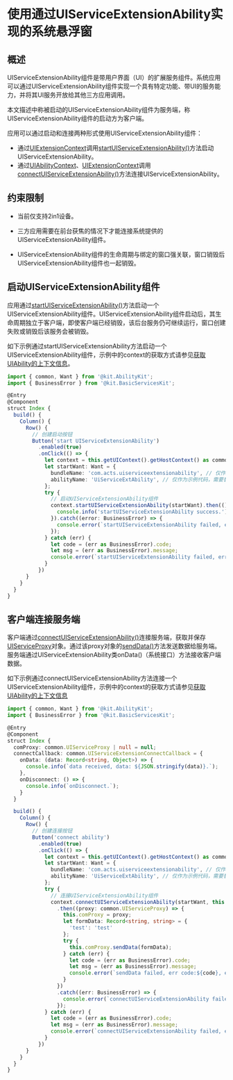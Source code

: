 # 使用通过UIServiceExtensionAbility实现的系统悬浮窗

<!--Kit: Ability Kit-->
<!--Subsystem: Ability-->
<!--Owner: @zhangyafei-echo-->
<!--Designer: @li-weifeng2-->
<!--Tester: @lixueqing513-->

## 概述

UIServiceExtensionAbility组件是带用户界面（UI）的扩展服务组件。系统应用可以通过UIServiceExtensionAbility组件实现一个具有特定功能、带UI的服务能力，并将其UI服务开放给其他三方应用调用。

本文描述中称被启动的UIServiceExtensionAbility组件为服务端，称UIServiceExtensionAbility组件的启动方为客户端。

应用可以通过启动和连接两种形式使用UIServiceExtensionAbility组件：
- 通过[UIExtensionContext](../reference/apis-ability-kit/js-apis-inner-application-uiExtensionContext.md)调用[startUIServiceExtensionAbility()](../reference/apis-ability-kit/js-apis-inner-application-uiAbilityContext.md#startuiserviceextensionability14)方法启动UIServiceExtensionAbility。
- 通过[UIAbilityContext](../reference/apis-ability-kit/js-apis-inner-application-uiAbilityContext.md)、[UIExtensionContext](../reference/apis-ability-kit/js-apis-inner-application-uiExtensionContext.md)调用[connectUIServiceExtensionAbility()](../reference/apis-ability-kit/js-apis-inner-application-uiAbilityContext.md#connectuiserviceextensionability14)方法连接UIServiceExtensionAbility。

## 约束限制

- 当前仅支持2in1设备。

- 三方应用需要在前台获焦的情况下才能连接系统提供的UIServiceExtensionAbility组件。

- UIServiceExtensionAbility组件的生命周期与绑定的窗口强关联，窗口销毁后UIServiceExtensionAbility组件也一起销毁。


## 启动UIServiceExtensionAbility组件

应用通过[startUIServiceExtensionAbility()](../reference/apis-ability-kit/js-apis-inner-application-uiAbilityContext.md#startuiserviceextensionability14)方法启动一个UIServiceExtensionAbility组件。UIServiceExtensionAbility组件启动后，其生命周期独立于客户端，即使客户端已经销毁，该后台服务仍可继续运行，窗口创建失败或销毁后该服务会被销毁。


如下示例通过startUIServiceExtensionAbility方法启动一个UIServiceExtensionAbility组件，示例中的context的获取方式请参见[获取UIAbility的上下文信息](uiability-usage.md#获取uiability的上下文信息)。

```ts
import { common, Want } from '@kit.AbilityKit';
import { BusinessError } from '@kit.BasicServicesKit';

@Entry
@Component
struct Index {
  build() {
    Column() {
      Row() {
        // 创建启动按钮
        Button('start UIServiceExtensionAbility')
          .enabled(true)
          .onClick(() => {
            let context = this.getUIContext().getHostContext() as common.UIAbilityContext;
            let startWant: Want = {
              bundleName: 'com.acts.uiserviceextensionability', // 仅作为示例代码，需要替换为实际的UIServiceExtensionAbility组件的包名。
              abilityName: 'UiServiceExtAbility', // 仅作为示例代码，需要替换为实际的UIServiceExtensionAbility组件名称。
            };
            try {
              // 启动UIServiceExtensionAbility组件
              context.startUIServiceExtensionAbility(startWant).then(() => {
                console.info('startUIServiceExtensionAbility success.');
              }).catch((error: BusinessError) => {
                console.error(`startUIServiceExtensionAbility failed, err code: ${error.code}, err msg: ${error.message}.`);
              });
            } catch (err) {
              let code = (err as BusinessError).code;
              let msg = (err as BusinessError).message;
              console.error(`startUIServiceExtensionAbility failed, err code: ${code}, err msg: ${msg}.`);
            }
          })
      }
    }
  }
}
```

## 客户端连接服务端

  客户端通过[connectUIServiceExtensionAbility()](../reference/apis-ability-kit/js-apis-inner-application-uiAbilityContext.md#connectuiserviceextensionability14)连接服务端，获取并保存[UIServiceProxy](../reference/apis-ability-kit/js-apis-inner-application-uiserviceproxy.md)对象。通过该proxy对象的[sendData()](../reference/apis-ability-kit/js-apis-inner-application-uiserviceproxy.md#uiserviceproxysenddata)方法发送数据给服务端。服务端通过UIServiceExtensionAbility类onData()（系统接口）方法接收客户端数据。

如下示例通过connectUIServiceExtensionAbility方法连接一个UIServiceExtensionAbility组件，示例中的context的获取方式请参见[获取UIAbility的上下文信息](uiability-usage.md#获取uiability的上下文信息)

```ts
import { common, Want } from '@kit.AbilityKit';
import { BusinessError } from '@kit.BasicServicesKit';

@Entry
@Component
struct Index {
  comProxy: common.UIServiceProxy | null = null;
  connectCallback: common.UIServiceExtensionConnectCallback = {
    onData: (data: Record<string, Object>) => {
      console.info(`data received, data: ${JSON.stringify(data)}.`);
    },
    onDisconnect: () => {
      console.info(`onDisconnect.`);
    }
  }

  build() {
    Column() {
      Row() {
        // 创建连接按钮
        Button('connect ability')
          .enabled(true)
          .onClick(() => {
            let context = this.getUIContext().getHostContext() as common.UIAbilityContext;
            let startWant: Want = {
              bundleName: 'com.acts.uiserviceextensionability', // 仅作为示例代码，需要替换为实际的UIServiceExtensionAbility组件的包名。
              abilityName: 'UiServiceExtAbility', // 仅作为示例代码，需要替换为实际的UIServiceExtensionAbility组件名称。
            };
            try {
              // 连接UIServiceExtensionAbility组件
              context.connectUIServiceExtensionAbility(startWant, this.connectCallback)
                .then((proxy: common.UIServiceProxy) => {
                  this.comProxy = proxy;
                  let formData: Record<string, string> = {
                    'test': 'test'
                  };
                  try {
                    this.comProxy.sendData(formData);
                  } catch (err) {
                    let code = (err as BusinessError).code;
                    let msg = (err as BusinessError).message;
                    console.error(`sendData failed, err code:${code}, err msg:${msg}.`);
                  }
                })
                .catch((err: BusinessError) => {
                  console.error(`connectUIServiceExtensionAbility failed, err code: ${err.code}, err msg: ${err.message}.`);
                });
            } catch (err) {
              let code = (err as BusinessError).code;
              let msg = (err as BusinessError).message;
              console.error(`connectUIServiceExtensionAbility failed, err code:${code}, err msg:${msg}.`);
            }
          })
      }
    }
  }
}
```